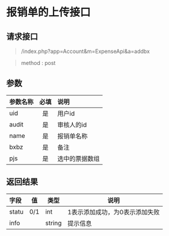 # 报销单的上传接口
## 请求接口 

> /index.php?app=Account&m=ExpenseApi&a=addbx

>  method : post

## 参数

| 参数名称      |    必填 | 说明  |
| :-------- | :--------:| :-- |
|uid| 是| 用户id |
|audit| 是| 审核人的id |
|name| 是| 报销单名称|
|bxbz| 是| 备注 |
|pjs| 是| 选中的票据数组 |


## 返回结果
|字段 |  值| 类型 | 说明|
|:----|----|----|-----|
|statu|0/1 |int|1表示添加成功，为0表示添加失败|
|info|  |string|提示信息|